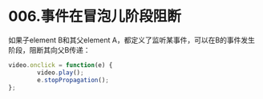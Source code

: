 # 006.事件在冒泡儿阶段阻断

如果子element B和其父element A，都定义了监听某事件，可以在B的事件发生阶段，阻断其向父B传递：

```js
video.onclick = function(e) {
        video.play();
        e.stopPropagation();
};
```

